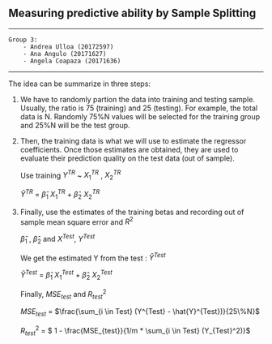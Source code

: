 ## Measuring predictive ability by Sample Splitting
---
    Group 3:
        - Andrea Ulloa (20172597)
        - Ana Angulo (20171627)
        - Angela Coapaza (20171636)
---
The idea can be summarize in three steps:

1. We have to randomly partion the data into training and testing sample. Usually, the ratio is 75 (training) and 25 (testing). For example, the total data is N. Randomly 75%N values will be selected for the training group and 25%N will be the test group.   
2.  Then, the training data is what we will use to estimate the regressor coefficients. Once those estimates are obtained, they are used to evaluate their prediction quality on the test data (out of sample).

    Use training  $Y^{TR}$ ~ $X^{TR}_1$ , $X^{TR}_2$

    $\hat{Y}^{TR}$ =  $\hat{\beta}_1$ $X^{TR}_1$ + $\hat{\beta}_2$ $X^{TR}_2$

3. Finally, 
use the estimates of the training betas and recording out of sample mean square error and $R^2$

     $\hat{\beta}_1$ , $\hat{\beta}_2$ and $X^{Test}$, $Y^{Test}$

     We get the estimated Y from the test : $\hat{Y}^{Test}$

     $\hat{Y}^{Test}$ =  $\hat{\beta}_1$ $X^{Test}_1$ + $\hat{\beta}_2$ $X^{Test}_2$

     Finally, $MSE_{test}$ and $R^2_{test}$

     $MSE_{test}$ =  $\frac{\sum_{i \in Test} (Y^{Test} - \hat{Y}^{Test})}{25\%N}$  

     $R^2_{test}$ = $ 1 - \frac{MSE_{test}}{1/m *  \sum_{i \in Test} (Y_{Test}^2)}$
